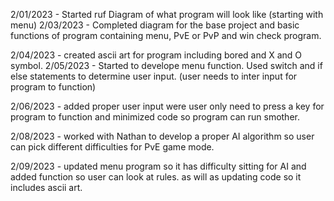 2/01/2023 - Started ruf Diagram of what program will look like (starting with menu)
2/03/2023 - Completed diagram for the base project and basic functions of program containing menu, PvE or PvP and win check program.

2/04/2023 - created ascii art for program including bored and X and O symbol.
2/05/2023 - Started to develope menu function. Used switch and if else statements to determine user input. (user needs to inter input for program to function) 

2/06/2023 - added proper user input were user only need to press a key for program to function and minimized code so program can run smother.

2/08/2023 - worked with Nathan to develop a proper AI algorithm so user can pick different difficulties for PvE game mode.

2/09/2023 - updated menu program so it has difficulty sitting for AI and added function so user can look at rules. as will as updating code so it includes ascii art.
